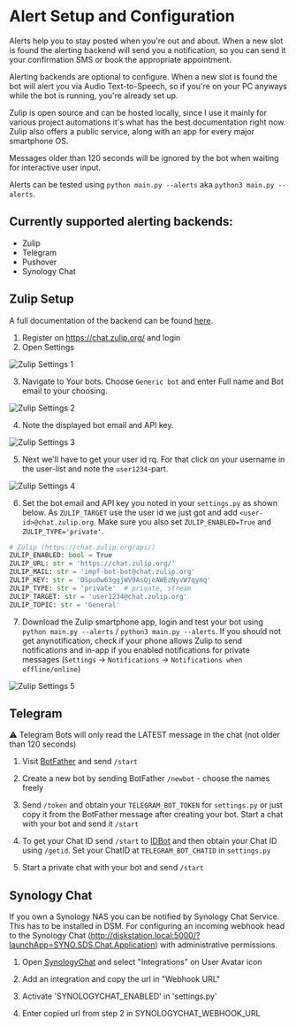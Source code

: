 # Alert Setup and Configuration

Alerts help you to stay posted when you're out and about. When a new slot is found the alerting backend will send
you a notification, so you can send it your confirmation SMS or book the appropriate appointment.  

Alerting backends are optional to configure. When a new slot is found the bot will alert you via Audio Text-to-Speech,
so if you're on your PC anyways while the bot is running, you're already set up.

Zulip is open source and can be hosted locally, since I use it mainly for various project automations it's what has the 
best documentation right now. Zulip also offers a public service, along with an app for every major smartphone OS.  

Messages older than 120 seconds will be ignored by the bot when waiting for interactive user input.  

Alerts can be tested using `python main.py --alerts` aka `python3 main.py --alerts`. 

## Currently supported alerting backends:

* Zulip
* Telegram
* Pushover
* Synology Chat

## Zulip Setup

A full documentation of the backend can be found [here](https://chat.zulip.org/api/).

1. Register on https://chat.zulip.org/ and login
2. Open Settings

![Zulip Settings 1](/docs/zulip-1.jpg)

3. Navigate to Your bots. Choose `Generic bot` and enter Full name and Bot email to your choosing.

![Zulip Settings 2](/docs/zulip-2.jpg)

4. Note the displayed bot email and API key.

![Zulip Settings 3](/docs/zulip-3.jpg)

5. Next we'll have to get your user id rq. For that click on your username in the user-list and note the `user1234`-part.

![Zulip Settings 4](/docs/zulip-4.jpg)

6. Set the bot email and API key you noted in your `settings.py` as shown below. As `ZULIP_TARGET` use the user id we
   just got and add `<user-id>@chat.zulip.org`. Make sure you also set `ZULIP_ENABLED=True` and `ZULIP_TYPE='private'`.
   
```python
# Zulip (https://chat.zulip.org/api/)
ZULIP_ENABLED: bool = True
ZULIP_URL: str = 'https://chat.zulip.org/'
ZULIP_MAIL: str = 'impf-bot-bot@chat.zulip.org'
ZULIP_KEY: str = 'DSpu0w63ggjWV9AsQjeAWEzNyvW7qymq'
ZULIP_TYPE: str = 'private'  # private, stream
ZULIP_TARGET: str = 'user1234@chat.zulip.org'
ZULIP_TOPIC: str = 'General'
```

7. Download the Zulip smartphone app, login and test your bot using `python main.py --alerts` / `python3 main.py --alerts`. 
   If you should not get anynotification, check if your phone allows Zulip to send notifications and in-app if you 
   enabled notifications for private messages (`Settings` -> `Notifications` -> `Notifications when offline/online`)
   
![Zulip Settings 5](/docs/zulip-5.jpg)


## Telegram

⚠ Telegram Bots will only read the LATEST message in the chat (not older than 120 seconds)

1. Visit [BotFather](https://t.me/botfather) and send `/start`

2. Create a new bot by sending BotFather `/newbot` - choose the names freely

3. Send `/token` and obtain your `TELEGRAM_BOT_TOKEN` for `settings.py` or just copy it from the BotFather message after
   creating your bot. Start a chat with your bot and send it `/start`

4. To get your Chat ID send `/start` to [IDBot](https://t.me/myidbot) and then obtain your Chat ID using `/getid`.
   Set your ChatID at `TELEGRAM_BOT_CHATID` in `settings.py`
   
5. Start a private chat with your bot and send `/start`

## Synology Chat

If you own a Synology NAS you can be notified by Synology Chat Service. This has to be installed in DSM. For configuring an incoming webhook head to the Synology Chat (http://diskstation.local:5000/?launchApp=SYNO.SDS.Chat.Application) with administrative permissions.

1. Open [SynologyChat](http://diskstation.fritz.box:5000/?launchApp=SYNO.SDS.Chat.Application) and select "Integrations" on User Avatar icon

2. Add an integration and copy the url in "Webhook URL"

3. Activate 'SYNOLOGYCHAT_ENABLED' in 'settings.py'

4. Enter copied url from step 2 in SYNOLOGYCHAT_WEBHOOK_URL